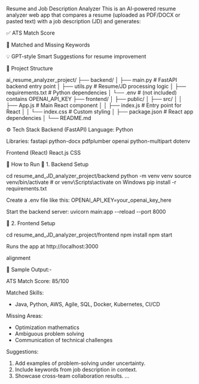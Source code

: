 Resume and Job Description Analyzer
This is an AI-powered resume analyzer web app that compares a resume (uploaded as PDF/DOCX or pasted text) with a job description (JD) and generates:

✅ ATS Match Score

📌 Matched and Missing Keywords

💡 GPT-style Smart Suggestions for resume improvement

📁 Project Structure

ai_resume_analyzer_project/
├── backend/
│   ├── main.py                 # FastAPI backend entry point
│   ├── utils.py                # Resume/JD processing logic
│   ├── requirements.txt        # Python dependencies
│   └── .env                    # (not included) contains OPENAI_API_KEY
├── frontend/
│   ├── public/
│   ├── src/
│   │   ├── App.js              # Main React component
│   │   ├── index.js            # Entry point for React
│   │   └── index.css           # Custom styling
│   ├── package.json            # React app dependencies
│   └── README.md


⚙️ Tech Stack
Backend (FastAPI)
Language: Python

Libraries:
fastapi
python-docx
pdfplumber
openai
python-multipart
dotenv

Frontend (React)
React.js
CSS


🚀 How to Run
🔧 1. Backend Setup

cd resume_and_JD_analyzer_project/backend
python -m venv venv
source venv/bin/activate  # or venv\Scripts\activate on Windows
pip install -r requirements.txt


Create a .env file like this:
OPENAI_API_KEY=your_openai_key_here

Start the backend server:
uvicorn main:app --reload --port 8000


🎨 2. Frontend Setup 

cd resume_and_JD_analyzer_project/frontend
npm install
npm start

Runs the app at http://localhost:3000


alignment

📌 Sample Output:-

ATS Match Score: 85/100

Matched Skills:
- Java, Python, AWS, Agile, SQL, Docker, Kubernetes, CI/CD

Missing Areas:
- Optimization mathematics
- Ambiguous problem solving
- Communication of technical challenges

Suggestions:
1. Add examples of problem-solving under uncertainty.
2. Include keywords from job description in context.
3. Showcase cross-team collaboration results.
...

